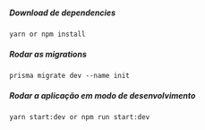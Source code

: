 ##### Download de dependencies
```
yarn or npm install
```

##### Rodar as migrations
```
prisma migrate dev --name init
```

##### Rodar a aplicação em modo de desenvolvimento
```
yarn start:dev or npm run start:dev
```